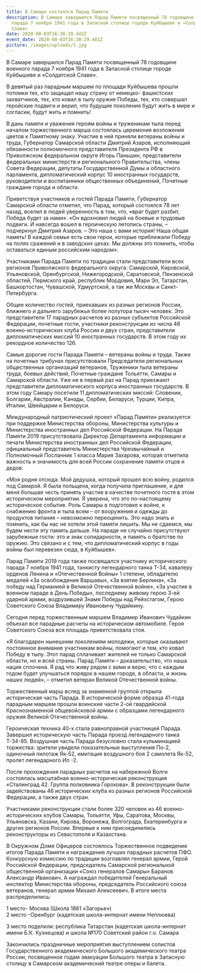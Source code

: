 ```yaml
---
title: В Самаре состоялся Парад Памяти
description: В Самаре завершился Парад Памяти посвященный 78 годовщине военного
  парада 7 ноября 1941 года в Запасной столице городе Куйбышеве и «Солдатской
  Славе»
date: 2020-08-03T16:38:29.442Z
event_date: 2020-08-03T16:38:29.481Z
picture: /images/uploads/1.jpg
---
```

В Самаре завершился Парад Памяти посвященный 78 годовщине военного парада 7 ноября 1941 года в Запасной столице городе Куйбышеве и «Солдатской Славе».

В девятый раз парадным маршем по площади Куйбышева прошли потомки тех, кто защищал нашу страну от немецко- фашистских захватчиков, тех, кто ковал в тылу оружие Победы, тех, кто совершал геройские подвиги и верил, что будущие поколения будут жить в мире и согласии, будут жить и помнить!

В дань памяти и уважения героям войны и труженикам тыла перед началом торжественного марша состоялась церемония возложения цветов к Памятному знаку. Участие в ней приняли ветераны войны и труда, Губернатор Самарской области Дмитрий Азаров, исполняющий обязанности полномочного представителя Президента РФ в Приволжском федеральном округе Игорь Паньшин, представители федеральных министерств и регионального Правительства, члены Совета Федерации, депутаты Государственной Думы и областного парламента, дипломатический корпус 10 иностранных государств, руководители и воспитанники общественных объединений, Почетные граждане города и области.

Приветствуя участников и гостей Парада Памяти, Губернатор Самарской области отметил, что Парад, который состоялся 78 лет назад, вселил в людей уверенность в том, что, «враг будет разбит, Победа будет за нами». «Он вдохновил людей на боевые и трудовые подвиги. И навсегда вошел в героическую летопись страны, – подчеркнул Дмитрий Азаров. – Это наша с вами история! Наша общая память! В каждой семье есть свои герои, которые приближали Победу на полях сражений и в заводских цехах. Мы должны это помнить, чтобы оставаться единым российским народом».

Участниками Парада Памяти по традиции стали представители всех регионов Приволжского федерального округа: Самарской, Кировской, Ульяновской, Оренбургской, Нижегородской, Саратовской, Пензенской областей, Пермского край, республик Мордовия, Мари Эл, Татарстан, Башкортостан, Чувашской, Удмуртской, а так же Москвы и Санкт-Петербурга.

Общее количество гостей, приехавших из разных регионов России, ближнего и дальнего зарубежья более полутора тысяч человек. Это представители 17 парадных расчетов из разных субъектов Российской Федерации, почетные гости, участники реконструкции из числа 46 военно-исторических клуба России и двух стран, представители дипломатических миссий 10 иностранных государств. В этом году их рекордное количество 126.

Самые дорогие гости Парада Памяти – ветераны войны и труда. Также на почетных трибунах присутствовали Председатели региональных общественных организаций ветеранов, Труженики тыла ветераны труда, боевых действий, Почетные граждане Тольятти, Самары и Самарской области. Уже не в первый раз на Парад приезжают представители дипломатического корпуса иностранных государств. В этом году Самару посетили 11 дипломатических миссий: Словении, Болгарии, Австралии, Канады, Сербии, Беларуси, Турции, Кипра, Италии, Швейцарии и Белоруси.

Международный патриотический проект «Парад Памяти» реализуется при поддержке Министерства обороны, Министерства культуры и Министерства иностранных дел Российской Федерации. На Параде Памяти 2019 присутствовала Директор Департамента информации и печати Министерства иностранных дел Российской Федерации, официальный представитель Министерства Чрезвычайный и Полномочный Посланник 1 класса Мария Захарова, которая отметила важность и значимость для всей России сохранение памяти отцов и дедов:

«Моя родня отсюда. Мой дедушка, который прошел всю войну, родился под Самарой. Я была польщена, когда получила приглашение, и для меня большая честь принять участие в качестве почетного гостя в этом историческом мероприятии. Я уверена, что это по-настоящему историческое событие. Роль Самары в подготовке к войне, к снабжению фронта и тыла всем – от вооружения и одежды до продуктов питания – невозможно переоценить. Это надо знать и помнить, как бы нас не хотели этой памяти лишить. Мы не сдаемся, мы будем нести эту память дальше. На параде не случайно присутствуют зарубежные гости: это и знак солидарности, и память о братстве по оружию. Это связано и с тем, что дипломатический корпус в годы войны был перевезен сюда, в Куйбышев».

Парад Памяти 2019 года также посвящался участнику исторического парада 7 ноября 1941 года, танкисту легендарного танка Т-34, кавалеру орденов Ленина и «Отечественной Войны» 1 степени, обладателю медалей «За освобождение Варшавы», «За взятие Берлина», «За победу над Германией в Великой Отечественной войне», «За участие в военном параде в День Победы», последнему живому герою 3-ей ударной армии, водрузившей Знамя Победы над Рейхстагом, Герою Советского Союза Владимиру Ивановичу Чудайкину.

Сегодня перед торжественным маршем Владимир Иванович Чудайкин объехал все парадные расчеты на историческом автомобиле. Героя Советского Союза вся площадь приветствовала стоя.

«Я благодарен нынешним поколениям молодежи, которые оказывают постоянное внимание участникам войны, помогают и тем, кто ковал Победу в тылу. Этот парад сплачивает жителей не только Самарской области, но и всей страны. Парад Памяти – доказательство, что наша нация сплочена. Я рад что​ живу рядом с вами и верю, что с каждым годом будет улучшаться порядок в нашем городе, в области, и жизнь наших людей», – отметил ветеран Великой Отечественной войны.

Торжественный марш вслед за знаменной группой открыла историческая часть Парада. В исторической форме образца 41-года парадным маршем прошли воинские части 2-ой гвардейской Краснознаменной общевойсковой армии с образцами легендарного оружия Великой Отечественной войны.

Героическая техника 40-х стала равноправной участницей Парада. Завершил историческую часть Парада проезд легендарного танка Т-34-85. Воздушная часть Парада безусловно стала кульминацией торжества: зрители увидели показательные выступления По-2, одиночный пилотаж Як-52, имитация воздушного боя 2 самолета Як-52, пролет легендарного Ил -2.

После прохождения парадных расчетов на набережной Волги состоялась масштабная военно-историческая реконструкция «Сталинград 42. Группа полковника Горохова». В реконструкции были задействованы 46 исторических клуба из разных регионов Российской Федерации, а также двух стран.

Участниками реконструкции стали более 320 человек из 46 военно-исторических клубов Самары, Тольятти, Уфы, Саратова, Москвы, Ульяновска, Казани, Кирова, Воронежа, Волгограда, Екатеринбурга и других регионов России. Впервые к ним присоединились реконструкторы из Севастополя и Казахстана.

В Окружном Доме Офицеров состоялось Торжественное подведение итогов Парада Памяти и награждение лучших парадных расчетов ПФО. Конкурсную комиссию по традиции возглавлял генерал армии, Герой Российской Федерации, председатель Самарской региональной общественной организации «Союз генералов Самары» Баранов Александр Иванович. А награждал победителей Генеральный инспектор Министерства обороны, председатель Российского союза ветеранов, генерал армии Михаил Алексеевич. В итоге места распределились:

1 место- Москва (Школа 1861 «Загорье»)\
2 место -Оренбург (кадетская школа-интернат имени Неплюева)

3 место поделили: республика Татарстан (кадетская школа-интернат имени Б.К. Кузнецова) и школа №170 Советский район г.о. Самара

Закончились праздничные мероприятия выступлением солистов Государственного академического Большого академического театра России, посвященное годам эвакуации Большого театра в Запасную столицу в Самарском академический театре оперы и балета.